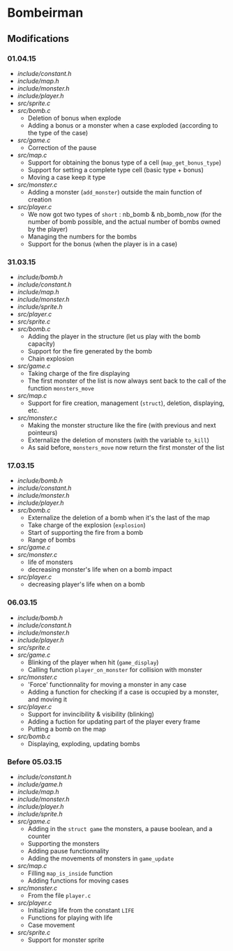 # Bombeirman

## Modifications

### 01.04.15

* *include/constant.h*
* *include/map.h*
* *include/monster.h*
* *include/player.h*
* *src/sprite.c*
* *src/bomb.c*
	* Deletion of bonus when explode
	* Adding a bonus or a monster when a case exploded (according to the type of the case)
* *src/game.c*
	* Correction of the pause
* *src/map.c*
	* Support for obtaining the bonus type of a cell (`map_get_bonus_type`)
	* Support for setting a complete type cell (basic type + bonus)
	* Moving a case keep it type
* *src/monster.c*
	* Adding a monster (`add_monster`) outside the main function of creation
* *src/player.c*
	* We now got two types of `short` : nb_bomb & nb_bomb_now (for the number of bomb possible, and the actual number of bombs owned by the player)
	* Managing the numbers for the bombs
	* Support for the bonus (when the player is in a case)

### 31.03.15

* *include/bomb.h*
* *include/constant.h*
* *include/map.h*
* *include/monster.h*
* *include/sprite.h*
* *src/player.c*
* *src/sprite.c*
* *src/bomb.c*
	* Adding the player in the structure (let us play with the bomb capacity)
	* Support for the fire generated by the bomb
	* Chain explosion
* *src/game.c*
	* Taking charge of the fire displaying
	* The first monster of the list is now always sent back to the call of the function `monsters_move`
* *src/map.c*
	* Support for fire creation, management (`struct`), deletion, displaying, etc.
* *src/monster.c*
	* Making the monster structure like the fire (with previous and next pointeurs)
	* Externalize the deletion of monsters (with the variable `to_kill`)
	* As said before, `monsters_move` now return the first monster of the list

	

### 17.03.15

* *include/bomb.h*
* *include/constant.h*
* *include/monster.h*
* *include/player.h*
* *src/bomb.c*
	* Externalize the deletion of a bomb when it's the last of the map
	* Take charge of the explosion (`explosion`)
	* Start of supporting the fire from a bomb
	* Range of bombs
* *src/game.c*
* *src/monster.c*
	* life of monsters
	* decreasing monster's life when on a bomb impact
* *src/player.c*
	* decreasing player's life when on a bomb

### 06.03.15

* *include/bomb.h*
* *include/constant.h*
* *include/monster.h*
* *include/player.h*
* *src/sprite.c*
* *src/game.c*
	* Blinking of the player when hit (`game_display`)
	* Calling function `player_on_monster` for collision with monster
* *src/monster.c*
	* 'Force' functionnality for moving a monster in any case
	* Adding a function for checking if a case is occupied by a monster, and moving it
* *src/player.c*
	* Support for invincibility & visibility (blinking)
	* Adding a fuction for updating part of the player every frame
	* Putting a bomb on the map
* *src/bomb.c*
	* Displaying, exploding, updating bombs
	

### Before 05.03.15

* *include/constant.h*
* *include/game.h*
* *include/map.h*
* *include/monster.h*
* *include/player.h*
* *include/sprite.h*
* *src/game.c*
	* Adding in the `struct game` the monsters, a pause boolean, and a counter
	* Supporting the monsters
	* Adding pause functionnality
	* Adding the movements of monsters in `game_update`
* *src/map.c*
	* Filling `map_is_inside` function
	* Adding functions for moving cases
* *src/monster.c*
	* From the file `player.c`
* *src/player.c*
	* Initializing life from the constant `LIFE`
	* Functions for playing with life
	* Case movement
* *src/sprite.c*
	* Support for monster sprite
